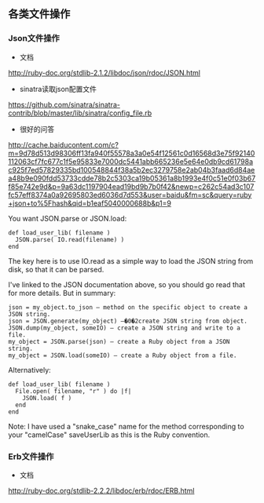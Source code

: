 各类文件操作
-----------------

### Json文件操作

* 文档

http://ruby-doc.org/stdlib-2.1.2/libdoc/json/rdoc/JSON.html

* sinatra读取json配置文件 

https://github.com/sinatra/sinatra-contrib/blob/master/lib/sinatra/config_file.rb

* 很好的问答

http://cache.baiducontent.com/c?m=9d78d513d98306ff13fa940f55578a3a0e54f12561c0d16568d3e75f92140112063cf7fc677c1f5e95833e7000dc5441abb665236e5e64e0db9cd61798ac925f7ed57829335bd100548844f38a5b2ec3279758e2ab04b3faad6d84aea48b9e090fdd53733cdde78b2c5303ca19b05361a8b1993e4f0c51e0f03b67f85e742e9d&p=9a63dc1197904ead19bd9b7b0f42&newp=c262c54ad3c107fc57eff8374a0a92695803ed6036d7d553&user=baidu&fm=sc&query=ruby+json+to%5Fhash&qid=b1eaf5040000688b&p1=9

You want JSON.parse or JSON.load:

    def load_user_lib( filename )
      JSON.parse( IO.read(filename) )
    end
    
The key here is to use IO.read as a simple way to load the JSON string from disk, so that it can be parsed.

I've linked to the JSON documentation above, so you should go read that for more details. But in summary:

    json = my_object.to_json — method on the specific object to create a JSON string.
    json = JSON.generate(my_object) —�0�2create JSON string from object.
    JSON.dump(my_object, someIO) — create a JSON string and write to a file.
    my_object = JSON.parse(json) — create a Ruby object from a JSON string.
    my_object = JSON.load(someIO) — create a Ruby object from a file.

Alternatively:

    def load_user_lib( filename )
      File.open( filename, "r" ) do |f|
        JSON.load( f )
      end
    end

Note: I have used a "snake_case" name for the method corresponding to your "camelCase" saveUserLib as this is the Ruby convention.

### Erb文件操作

* 文档

http://ruby-doc.org/stdlib-2.2.2/libdoc/erb/rdoc/ERB.html
